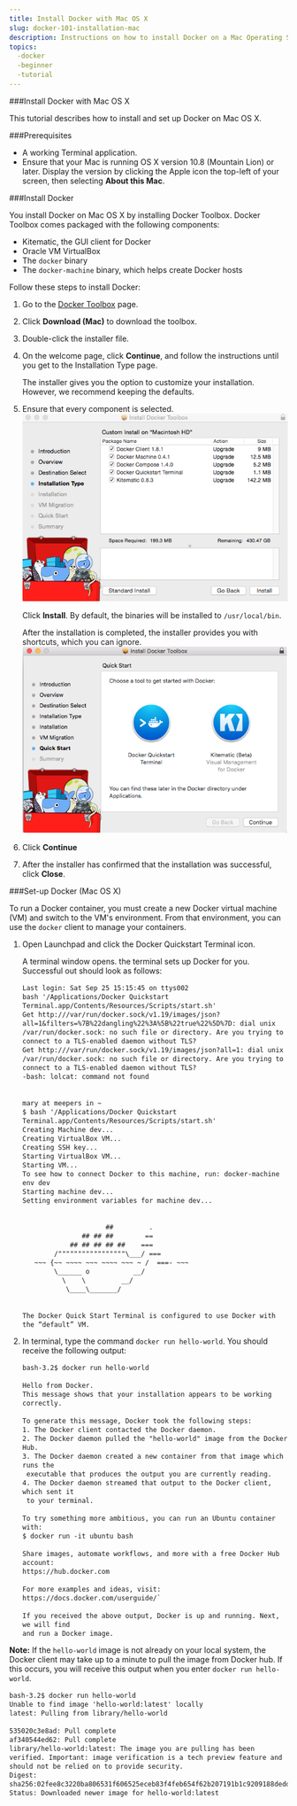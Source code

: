 ```yaml
---
title: Install Docker with Mac OS X
slug: docker-101-installation-mac
description: Instructions on how to install Docker on a Mac Operating System.
topics:
  -docker
  -beginner
  -tutorial
---
```


###Install Docker with Mac OS X

This tutorial describes how to install and set up Docker on Mac OS X.

###Prerequisites
* A working Terminal application.
* Ensure that your Mac is running OS X version 10.8 (Mountain Lion) or later. Display the version by clicking the Apple icon the top-left of your screen, then selecting **About this Mac**.

###Install Docker

You install Docker on Mac OS X by installing Docker Toolbox. Docker Toolbox comes packaged with the following components:

* Kitematic, the GUI client for Docker
* Oracle VM VirtualBox
* The `docker` binary
* The `docker-machine` binary, which helps create Docker hosts

Follow these steps to install Docker:

1. Go to the [Docker Toolbox](https://www.docker.com/toolbox) page.

2. Click **Download (Mac)** to download the toolbox.

3. Double-click the installer file.

4. On the welcome page, click **Continue**, and follow the instructions until you get to the Installation Type page.

   The installer gives you the option to customize your installation. However, we recommend keeping the defaults.

5. Ensure that every component is selected.
   ![Make sure all boxes are selected](/_assets/img/002-docker-101/mac-toolbox-install-type.png)

   Click **Install**. By default, the binaries will be installed to `/usr/local/bin`.

   After the installation is completed, the installer provides you with shortcuts, which you can ignore.
   ![The installer will provide you with shortcuts. Ignore these and click continue.](/_assets/img/002-docker-101/mac-toolbox-install-apps.png)

6. Click **Continue**

7. After the installer has confirmed that the installation was successful, click **Close**.

###Set-up Docker (Mac OS X)

To run a Docker container, you must create a new Docker virtual machine (VM) and switch to the VM's environment. From that environment, you can use the `docker` client to manage your containers.

1. Open Launchpad and click the Docker Quickstart Terminal icon.

   A terminal window opens. the terminal sets up Docker for you. Successful out should look as follows:

   ```
   Last login: Sat Sep 25 15:15:45 on ttys002
   bash '/Applications/Docker Quickstart Terminal.app/Contents/Resources/Scripts/start.sh'
   Get http:///var/run/docker.sock/v1.19/images/json?all=1&filters=%7B%22dangling%22%3A%5B%22true%22%5D%7D: dial unix /var/run/docker.sock: no such file or directory. Are you trying to connect to a TLS-enabled daemon without TLS?
   Get http:///var/run/docker.sock/v1.19/images/json?all=1: dial unix /var/run/docker.sock: no such file or directory. Are you trying to connect to a TLS-enabled daemon without TLS?
   -bash: lolcat: command not found


   mary at meepers in ~
   $ bash '/Applications/Docker Quickstart Terminal.app/Contents/Resources/Scripts/start.sh'
   Creating Machine dev...
   Creating VirtualBox VM...
   Creating SSH key...
   Starting VirtualBox VM...
   Starting VM...
   To see how to connect Docker to this machine, run: docker-machine env dev
   Starting machine dev...
   Setting environment variables for machine dev...


                        ##         .
                  ## ## ##        ==
               ## ## ## ## ##    ===
           /"""""""""""""""""\___/ ===
      ~~~ {~~ ~~~~ ~~~ ~~~~ ~~~ ~ /  ===- ~~~
           \______ o           __/
             \    \         __/
              \____\_______/


   The Docker Quick Start Terminal is configured to use Docker with the “default” VM.
   ```

2. In terminal, type the command `docker run hello-world`. You should receive the following output:

   ```
   bash-3.2$ docker run hello-world

   Hello from Docker.
   This message shows that your installation appears to be working correctly.

   To generate this message, Docker took the following steps:
   1. The Docker client contacted the Docker daemon.
   2. The Docker daemon pulled the "hello-world" image from the Docker Hub.
   3. The Docker daemon created a new container from that image which runs the
    executable that produces the output you are currently reading.
   4. The Docker daemon streamed that output to the Docker client, which sent it
    to your terminal.

   To try something more ambitious, you can run an Ubuntu container with:
   $ docker run -it ubuntu bash

   Share images, automate workflows, and more with a free Docker Hub account:
   https://hub.docker.com

   For more examples and ideas, visit:
   https://docs.docker.com/userguide/`

   If you received the above output, Docker is up and running. Next, we will find
   and run a Docker image.
   ```

**Note:** If the `hello-world` image is not already on your local system, the Docker
client may take up to a minute to pull the image from Docker hub. If this occurs, you will
receive this output when you enter `docker run hello-world`.

```
bash-3.2$ docker run hello-world
Unable to find image 'hello-world:latest' locally
latest: Pulling from library/hello-world

535020c3e8ad: Pull complete
af340544ed62: Pull complete
library/hello-world:latest: The image you are pulling has been verified. Important: image verification is a tech preview feature and should not be relied on to provide security.
Digest: sha256:02fee8c3220ba806531f606525eceb83f4feb654f62b207191b1c9209188dedd
Status: Downloaded newer image for hello-world:latest
```
